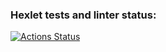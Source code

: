 ### Hexlet tests and linter status:
[![Actions Status](https://github.com/argon06/qa-engineer-project-85/actions/workflows/hexlet-check.yml/badge.svg)](https://github.com/argon06/qa-engineer-project-85/actions)